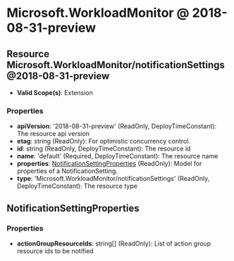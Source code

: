 # Microsoft.WorkloadMonitor @ 2018-08-31-preview

## Resource Microsoft.WorkloadMonitor/notificationSettings@2018-08-31-preview
* **Valid Scope(s)**: Extension
### Properties
* **apiVersion**: '2018-08-31-preview' (ReadOnly, DeployTimeConstant): The resource api version
* **etag**: string (ReadOnly): For optimistic concurrency control.
* **id**: string (ReadOnly, DeployTimeConstant): The resource id
* **name**: 'default' (Required, DeployTimeConstant): The resource name
* **properties**: [NotificationSettingProperties](#notificationsettingproperties) (ReadOnly): Model for properties of a NotificationSetting.
* **type**: 'Microsoft.WorkloadMonitor/notificationSettings' (ReadOnly, DeployTimeConstant): The resource type

## NotificationSettingProperties
### Properties
* **actionGroupResourceIds**: string[] (ReadOnly): List of action group resource ids to be notified

